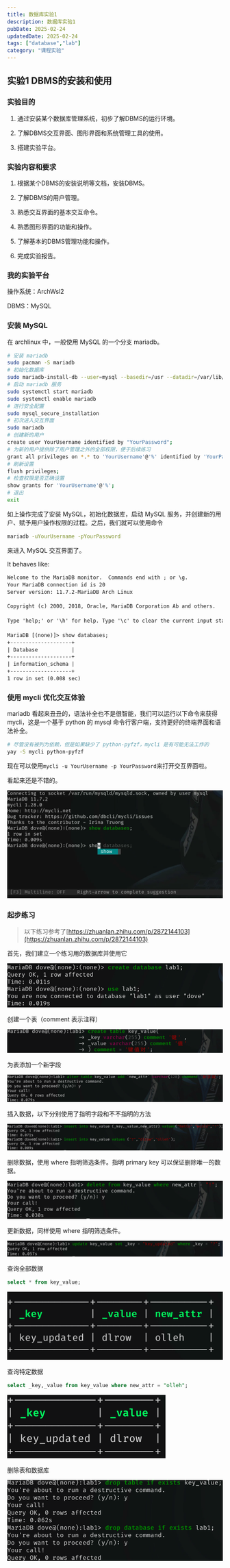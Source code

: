 ```yaml
---
title: 数据库实验1
description: 数据库实验1
pubDate: 2025-02-24
updatedDate: 2025-02-24
tags: ["database","lab"]
category: "课程实验"
---
```

## 实验1 DBMS的安装和使用

### 实验目的

1. 通过安装某个数据库管理系统，初步了解DBMS的运行环境。

2. 了解DBMS交互界面、图形界面和系统管理工具的使用。

3. 搭建实验平台。

### 实验内容和要求

1. 根据某个DBMS的安装说明等文档，安装DBMS。

2. 了解DBMS的用户管理。

3. 熟悉交互界面的基本交互命令。

4. 熟悉图形界面的功能和操作。

5. 了解基本的DBMS管理功能和操作。

6. 完成实验报告。

### 我的实验平台

操作系统：ArchWsl2

DBMS：MySQL

### 安装 MySQL

在 archlinux 中，一般使用 MySQL 的一个分支 mariadb。

```bash
# 安装 mariadb
sudo pacman -S mariadb
# 初始化数据库
sudo mariadb-install-db --user=mysql --basedir=/usr --datadir=/var/lib/mysql
# 启动 mariadb 服务
sudo systemctl start mariadb
sudo systemctl enable mariadb
# 进行安全配置
sudo mysql_secure_installation
# 初次进入交互界面
sudo mariadb
# 创建新的用户
create user YourUsername identified by "YourPassword";
# 为新的用户提供除了用户管理之外的全部权限，便于后续练习
grant all privileges on *.* to 'YourUsername'@'%' identified by 'YourPassword' with grant option;
# 刷新设置
flush privileges;
# 检查权限是否正确设置
show grants for 'YourUsername'@'%';
# 退出
exit
```

如上操作完成了安装 MySQL，初始化数据库，启动 MySQL 服务，并创建新的用户、赋予用户操作权限的过程。之后，我们就可以使用命令

```bash
mariadb -uYourUsername -pYourPassword
```

来进入 MySQL 交互界面了。

It behaves like:

```txt
Welcome to the MariaDB monitor.  Commands end with ; or \g.
Your MariaDB connection id is 20
Server version: 11.7.2-MariaDB Arch Linux

Copyright (c) 2000, 2018, Oracle, MariaDB Corporation Ab and others.

Type 'help;' or '\h' for help. Type '\c' to clear the current input statement.

MariaDB [(none)]> show databases;
+--------------------+
| Database           |
+--------------------+
| information_schema |
+--------------------+
1 row in set (0.008 sec)
```

### 使用 mycli 优化交互体验

mariadb 看起来丑丑的，语法补全也不是很智能，我们可以运行以下命令来获得 mycli，这是一个基于 python 的 mysql 命令行客户端，支持更好的终端界面和语法补全。

```bash
# 尽管没有被列为依赖，但是如果缺少了 python-pyfzf，mycli 是有可能无法工作的
yay -S mycli python-pyfzf
```

现在可以使用`mycli -u YourUsername -p YourPassword`来打开交互界面啦。

看起来还是不错的。

![alt text](../../../assets/mdPaste/database-lab1/image-9.png)

### 起步练习
>
> 以下练习参考了[https://zhuanlan.zhihu.com/p/2872144103](https://zhuanlan.zhihu.com/p/2872144103)

首先，我们建立一个练习用的数据库并使用它

![alt text](../../../assets/mdPaste/database-lab1/image.png)

创建一个表（comment 表示注释）

![alt text](../../../assets/mdPaste/database-lab1/image-1.png)

为表添加一个新字段

![alt text](../../../assets/mdPaste/database-lab1/image-2.png)

插入数据，以下分别使用了指明字段和不不指明的方法

![alt text](../../../assets/mdPaste/database-lab1/image-3.png)

删除数据，使用 where 指明筛选条件。指明 primary key 可以保证删除唯一的数据。

![alt text](../../../assets/mdPaste/database-lab1/image-4.png)

更新数据，同样使用 where 指明筛选条件。

![alt text](../../../assets/mdPaste/database-lab1/image-5.png)

查询全部数据

```sql
select * from key_value;
```

![alt text](../../../assets/mdPaste/database-lab1/image-6.png)

查询特定数据

```sql
select _key,_value from key_value where new_attr = "olleh";
```

![alt text](../../../assets/mdPaste/database-lab1/image-7.png)

删除表和数据库

![alt text](../../../assets/mdPaste/database-lab1/image-8.png)
